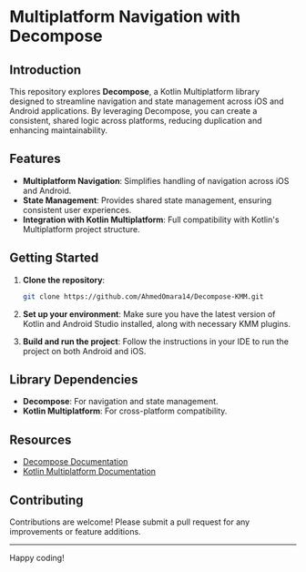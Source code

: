 # Multiplatform Navigation with Decompose 

## Introduction
This repository explores **Decompose**, a Kotlin Multiplatform library designed to streamline navigation and state management across iOS and Android applications. By leveraging Decompose, you can create a consistent, shared logic across platforms, reducing duplication and enhancing maintainability.

## Features
- **Multiplatform Navigation**: Simplifies handling of navigation across iOS and Android.
- **State Management**: Provides shared state management, ensuring consistent user experiences.
- **Integration with Kotlin Multiplatform**: Full compatibility with Kotlin's Multiplatform project structure.

## Getting Started
1. **Clone the repository**:
    ```bash
    git clone https://github.com/AhmedOmara14/Decompose-KMM.git
    ```

2. **Set up your environment**: Make sure you have the latest version of Kotlin and Android Studio installed, along with necessary KMM plugins.

3. **Build and run the project**: Follow the instructions in your IDE to run the project on both Android and iOS.

## Library Dependencies
- **Decompose**: For navigation and state management.
- **Kotlin Multiplatform**: For cross-platform compatibility.

## Resources
- [Decompose Documentation](https://arkivanov.github.io/Decompose/)
- [Kotlin Multiplatform Documentation](https://kotlinlang.org/docs/multiplatform.html)

## Contributing
Contributions are welcome! Please submit a pull request for any improvements or feature additions.

---

Happy coding!
